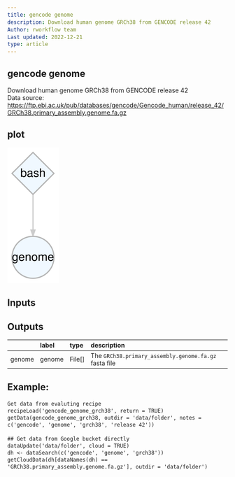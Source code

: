 ```yaml
---
title: gencode genome
description: Download human genome GRCh38 from GENCODE release 42
Author: rworkflow team
Last updated: 2022-12-21
type: article
---
```

## gencode genome
Download human genome GRCh38 from GENCODE release 42<br>Data source: <https://ftp.ebi.ac.uk/pub/databases/gencode/Gencode_human/release_42/GRCh38.primary_assembly.genome.fa.gz>
## plot
![## gencode genome](/plots/gencode_genome_grch38.svg)
## Inputs

## Outputs
|       |label  |type   |description                                           |
|:------|:------|:------|:-----------------------------------------------------|
|genome |genome |File[] |The `GRCh38.primary_assembly.genome.fa.gz` fasta file |
## Example:
```
Get data from evaluting recipe
recipeLoad('gencode_genome_grch38', return = TRUE)
getData(gencode_genome_grch38, outdir = 'data/folder', notes = c('gencode', 'genome', 'grch38', 'release 42'))

## Get data from Google bucket directly
dataUpdate('data/folder', cloud = TRUE)
dh <- dataSearch(c('gencode', 'genome', 'grch38'))
getCloudData(dh[dataNames(dh) == 'GRCh38.primary_assembly.genome.fa.gz'], outdir = 'data/folder')
```

